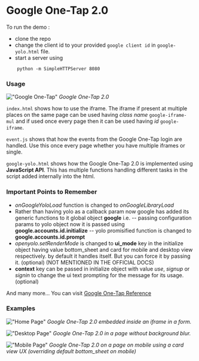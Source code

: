 # **Google One-Tap 2.0**

To run the demo : 
- clone the repo
- change the client id to your provided `google client id` in `google-yolo.html` file.
- start a server using
```
    python -m SimpleHTTPServer 8080
```

### Usage

!["Google One-Tap"](https://cdn-images-1.medium.com/max/800/0*a53VMR971E48ONuG.png)
*Google One-Tap 2.0*

`index.html` shows how to use the iframe. The iframe if present at multiple places on the same page can be used having *class name* `google-iframe-mul` and if used once every page then it can be used having *id* `google-iframe`.

`event.js` shows that how the events from the Google One-Tap login are handled. Use this once every page whether you have multiple iframes or single.

`google-yolo.html` shows how the Google One-Tap 2.0 is implemented using **JavaScript API**. This has multiple functions handling different tasks in the script added internally into the html.

### Important Points to Remember

- *onGoogleYoloLoad* function is changed to *onGoogleLibraryLoad*
- Rather than having yolo as a callback param now google has added its generic functions to it global object **google** i.e.
--  passing configuration params to yolo object now it is passed using **google.accounts.id.initialize**
-- yolo promisified function is changed to **google.accounts.id.prompt**
- *openyolo.setRenderMode* is changed to **ui_mode** key in the initialize object having value bottom_sheet and card for mobile and desktop view respectively. by default it handles itself. But you can force it by passing it. (optional) (NOT MENTIONED IN THE OFFICIAL DOCS)
- **context** key can be passed in initialize object with value *use*, *signup* or *signin* to change the ui text prompting for the message for its usage. (optional)

And many more...
You can visit [Google One-Tap Reference](https://developers.google.com/identity/one-tap/web/reference/html-reference)

### Examples

!["Home Page"](https://gs-post-images.grdp.co/2020/5/home-img1589264300776-64.png-rs-high-webp.png)
*Google One-Tap 2.0 embedded inside an iframe in a form.*


!["Desktop Page"](https://gs-post-images.grdp.co/2020/5/page-img1589264343658-89.png-rs-high-webp.png)
*Google One-Tap 2.0 in a page without background blur.*


!["Mobile Page"](https://gs-post-images.grdp.co/2020/5/page-2-0-img1589264358332-66.png-rs-high-webp.png)
*Google One-Tap 2.0 on a page on mobile using a card view UX (overriding default bottom_sheet on mobile)*